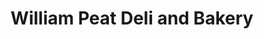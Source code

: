 ---
title: "William Peat Deli and Bakery"
url: /barnard-castle/william-peat-deli-and-bakery/
shop: bakery
---